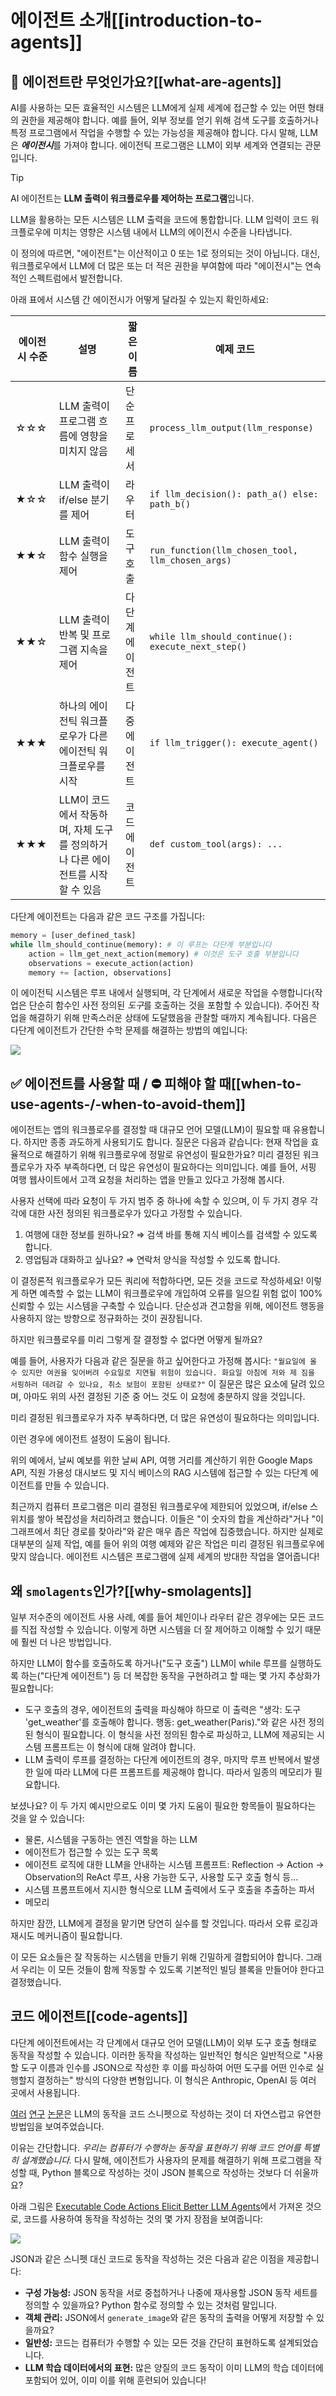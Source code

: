 # 에이전트 소개[[introduction-to-agents]]

## 🤔 에이전트란 무엇인가요?[[what-are-agents]]

AI를 사용하는 모든 효율적인 시스템은 LLM에게 실제 세계에 접근할 수 있는 어떤 형태의 권한을 제공해야 합니다. 예를 들어, 외부 정보를 얻기 위해 검색 도구를 호출하거나 특정 프로그램에서 작업을 수행할 수 있는 가능성을 제공해야 합니다. 다시 말해, LLM은 ***에이전시***를 가져야 합니다. 에이전틱 프로그램은 LLM이 외부 세계와 연결되는 관문입니다.

> [!TIP]
> AI 에이전트는 **LLM 출력이 워크플로우를 제어하는 프로그램**입니다.

LLM을 활용하는 모든 시스템은 LLM 출력을 코드에 통합합니다. LLM 입력이 코드 워크플로우에 미치는 영향은 시스템 내에서 LLM의 에이전시 수준을 나타냅니다.

이 정의에 따르면, "에이전트"는 이산적이고 0 또는 1로 정의되는 것이 아닙니다. 대신, 워크플로우에서 LLM에 더 많은 또는 더 적은 권한을 부여함에 따라 "에이전시"는 연속적인 스펙트럼에서 발전합니다.

아래 표에서 시스템 간 에이전시가 어떻게 달라질 수 있는지 확인하세요:

| 에이전시 수준 | 설명                                                    | 짧은 이름       | 예제 코드                                           |
| ------------- | ------------------------------------------------------ | --------------- | -------------------------------------------------- |
| ☆☆☆          | LLM 출력이 프로그램 흐름에 영향을 미치지 않음            | 단순 프로세서   | `process_llm_output(llm_response)`                 |
| ★☆☆          | LLM 출력이 if/else 분기를 제어                           | 라우터          | `if llm_decision(): path_a() else: path_b()`       |
| ★★☆          | LLM 출력이 함수 실행을 제어                              | 도구 호출       | `run_function(llm_chosen_tool, llm_chosen_args)`   |
| ★★☆          | LLM 출력이 반복 및 프로그램 지속을 제어                  | 다단계 에이전트 | `while llm_should_continue(): execute_next_step()` |
| ★★★          | 하나의 에이전틱 워크플로우가 다른 에이전틱 워크플로우를 시작 | 다중 에이전트   | `if llm_trigger(): execute_agent()`                |
| ★★★          | LLM이 코드에서 작동하며, 자체 도구를 정의하거나 다른 에이전트를 시작할 수 있음 | 코드 에이전트   | `def custom_tool(args): ...`                       |

다단계 에이전트는 다음과 같은 코드 구조를 가집니다:

```python
memory = [user_defined_task]
while llm_should_continue(memory): # 이 루프는 다단계 부분입니다
    action = llm_get_next_action(memory) # 이것은 도구 호출 부분입니다
    observations = execute_action(action)
    memory += [action, observations]
```

이 에이전틱 시스템은 루프 내에서 실행되며, 각 단계에서 새로운 작업을 수행합니다(작업은 단순히 함수인 사전 정의된 *도구*를 호출하는 것을 포함할 수 있습니다). 주어진 작업을 해결하기 위해 만족스러운 상태에 도달했음을 관찰할 때까지 계속됩니다. 다음은 다단계 에이전트가 간단한 수학 문제를 해결하는 방법의 예입니다:

<div class="flex justify-center">
    <img src="https://huggingface.co/datasets/huggingface/documentation-images/resolve/main/transformers/Agent_ManimCE.gif"/>
</div>


## ✅ 에이전트를 사용할 때 / ⛔ 피해야 할 때[[when-to-use-agents-/-when-to-avoid-them]]

에이전트는 앱의 워크플로우를 결정할 때 대규모 언어 모델(LLM)이 필요할 때 유용합니다. 하지만 종종 과도하게 사용되기도 합니다. 질문은 다음과 같습니다: 현재 작업을 효율적으로 해결하기 위해 워크플로우에 정말로 유연성이 필요한가요?
미리 결정된 워크플로우가 자주 부족하다면, 더 많은 유연성이 필요하다는 의미입니다.
예를 들어, 서핑 여행 웹사이트에서 고객 요청을 처리하는 앱을 만들고 있다고 가정해 봅시다.

사용자 선택에 따라 요청이 두 가지 범주 중 하나에 속할 수 있으며, 이 두 가지 경우 각각에 대한 사전 정의된 워크플로우가 있다고 가정할 수 있습니다.

1. 여행에 대한 정보를 원하나요? ⇒ 검색 바를 통해 지식 베이스를 검색할 수 있도록 합니다.
2. 영업팀과 대화하고 싶나요? ⇒ 연락처 양식을 작성할 수 있도록 합니다.

이 결정론적 워크플로우가 모든 쿼리에 적합하다면, 모든 것을 코드로 작성하세요! 이렇게 하면 예측할 수 없는 LLM이 워크플로우에 개입하여 오류를 일으킬 위험 없이 100% 신뢰할 수 있는 시스템을 구축할 수 있습니다. 단순성과 견고함을 위해, 에이전트 행동을 사용하지 않는 방향으로 정규화하는 것이 권장됩니다.

하지만 워크플로우를 미리 그렇게 잘 결정할 수 없다면 어떻게 될까요?

예를 들어, 사용자가 다음과 같은 질문을 하고 싶어한다고 가정해 봅시다: `"월요일에 올 수 있지만 여권을 잊어버려 수요일로 지연될 위험이 있습니다. 화요일 아침에 저와 제 짐을 서핑하러 데려갈 수 있나요, 취소 보험이 포함된 상태로?"` 이 질문은 많은 요소에 달려 있으며, 아마도 위의 사전 결정된 기준 중 어느 것도 이 요청에 충분하지 않을 것입니다.

미리 결정된 워크플로우가 자주 부족하다면, 더 많은 유연성이 필요하다는 의미입니다.

이런 경우에 에이전트 설정이 도움이 됩니다.

위의 예에서, 날씨 예보를 위한 날씨 API, 여행 거리를 계산하기 위한 Google Maps API, 직원 가용성 대시보드 및 지식 베이스의 RAG 시스템에 접근할 수 있는 다단계 에이전트를 만들 수 있습니다.

최근까지 컴퓨터 프로그램은 미리 결정된 워크플로우에 제한되어 있었으며, if/else 스위치를 쌓아 복잡성을 처리하려고 했습니다. 이들은 "이 숫자의 합을 계산하라"거나 "이 그래프에서 최단 경로를 찾아라"와 같은 매우 좁은 작업에 집중했습니다. 하지만 실제로 대부분의 실제 작업, 예를 들어 위의 여행 예제와 같은 작업은 미리 결정된 워크플로우에 맞지 않습니다. 에이전트 시스템은 프로그램에 실제 세계의 방대한 작업을 열어줍니다!

## 왜 `smolagents`인가?[[why-smolagents]]

일부 저수준의 에이전트 사용 사례, 예를 들어 체인이나 라우터 같은 경우에는 모든 코드를 직접 작성할 수 있습니다. 이렇게 하면 시스템을 더 잘 제어하고 이해할 수 있기 때문에 훨씬 더 나은 방법입니다.

하지만 LLM이 함수를 호출하도록 하거나("도구 호출") LLM이 while 루프를 실행하도록 하는("다단계 에이전트") 등 더 복잡한 동작을 구현하려고 할 때는 몇 가지 추상화가 필요합니다:
- 도구 호출의 경우, 에이전트의 출력을 파싱해야 하므로 이 출력은 "생각: 도구 'get_weather'를 호출해야 합니다. 행동: get_weather(Paris)."와 같은 사전 정의된 형식이 필요합니다. 이 형식을 사전 정의된 함수로 파싱하고, LLM에 제공되는 시스템 프롬프트는 이 형식에 대해 알려야 합니다.
- LLM 출력이 루프를 결정하는 다단계 에이전트의 경우, 마지막 루프 반복에서 발생한 일에 따라 LLM에 다른 프롬프트를 제공해야 합니다. 따라서 일종의 메모리가 필요합니다.

보셨나요? 이 두 가지 예시만으로도 이미 몇 가지 도움이 필요한 항목들이 필요하다는 것을 알 수 있습니다:

- 물론, 시스템을 구동하는 엔진 역할을 하는 LLM
- 에이전트가 접근할 수 있는 도구 목록
- 에이전트 로직에 대한 LLM을 안내하는 시스템 프롬프트: Reflection -> Action -> Observation의 ReAct 루프, 사용 가능한 도구, 사용할 도구 호출 형식 등...
- 시스템 프롬프트에서 지시한 형식으로 LLM 출력에서 도구 호출을 추출하는 파서
- 메모리

하지만 잠깐, LLM에게 결정을 맡기면 당연히 실수를 할 것입니다. 따라서 오류 로깅과 재시도 메커니즘이 필요합니다.

이 모든 요소들은 잘 작동하는 시스템을 만들기 위해 긴밀하게 결합되어야 합니다. 그래서 우리는 이 모든 것들이 함께 작동할 수 있도록 기본적인 빌딩 블록을 만들어야 한다고 결정했습니다.

## 코드 에이전트[[code-agents]]

다단계 에이전트에서는 각 단계에서 대규모 언어 모델(LLM)이 외부 도구 호출 형태로 동작을 작성할 수 있습니다. 이러한 동작을 작성하는 일반적인 형식은 일반적으로 "사용할 도구 이름과 인수를 JSON으로 작성한 후 이를 파싱하여 어떤 도구를 어떤 인수로 실행할지 결정하는" 방식의 다양한 변형입니다. 이 형식은 Anthropic, OpenAI 등 여러 곳에서 사용됩니다.

[여러](https://huggingface.co/papers/2402.01030) [연구](https://huggingface.co/papers/2411.01747) [논문](https://huggingface.co/papers/2401.00812)은 LLM의 동작을 코드 스니펫으로 작성하는 것이 더 자연스럽고 유연한 방법임을 보여주었습니다.

이유는 간단합니다. *우리는 컴퓨터가 수행하는 동작을 표현하기 위해 코드 언어를 특별히 설계했습니다.* 
다시 말해, 에이전트가 사용자의 문제를 해결하기 위해 프로그램을 작성할 때, Python 블록으로 작성하는 것이 JSON 블록으로 작성하는 것보다 더 쉬울까요?

아래 그림은 [Executable Code Actions Elicit Better LLM Agents](https://huggingface.co/papers/2402.01030)에서 가져온 것으로, 코드를 사용하여 동작을 작성하는 것의 몇 가지 장점을 보여줍니다:

<img src="https://huggingface.co/datasets/huggingface/documentation-images/resolve/main/transformers/code_vs_json_actions.png">

JSON과 같은 스니펫 대신 코드로 동작을 작성하는 것은 다음과 같은 이점을 제공합니다:

- **구성 가능성:** JSON 동작을 서로 중첩하거나 나중에 재사용할 JSON 동작 세트를 정의할 수 있을까요? Python 함수로 정의할 수 있는 것처럼 말입니다.
- **객체 관리:** JSON에서 `generate_image`와 같은 동작의 출력을 어떻게 저장할 수 있을까요?
- **일반성:** 코드는 컴퓨터가 수행할 수 있는 모든 것을 간단히 표현하도록 설계되었습니다.
- **LLM 학습 데이터에서의 표현:** 많은 양질의 코드 동작이 이미 LLM의 학습 데이터에 포함되어 있어, 이미 이를 위해 훈련되어 있습니다!
